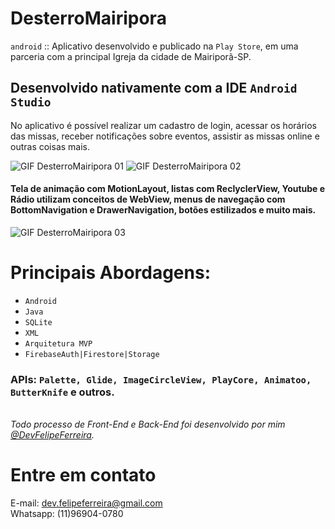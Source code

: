 # DesterroMairipora
``android`` :: Aplicativo desenvolvido e publicado na ``Play Store``, em uma parceria com a principal Igreja da cidade de Mairiporã-SP. 

## Desenvolvido nativamente com a IDE ``Android Studio``

No aplicativo é possível realizar um cadastro de login, acessar os horários das missas, receber notificações sobre eventos, assistir as missas online e outras coisas mais. 

![GIF DesterroMairipora 01](https://github.com/felipeferreira-dev/DesterroMairipora/blob/master/gif_desterro_mairipora_01.gif)
![GIF DesterroMairipora 02](https://github.com/felipeferreira-dev/DesterroMairipora/blob/master/gif_desterro_mairipora_02.gif)

#### Tela de animação com MotionLayout, listas com ReclyclerView, Youtube e Rádio utilizam conceitos de WebView, menus de navegação com BottomNavigation e DrawerNavigation, botões estilizados e muito mais.

![GIF DesterroMairipora 03](https://github.com/felipeferreira-dev/DesterroMairipora/blob/master/gif_desterro_mairipora_03.gif)

# Principais Abordagens:

- ``Android``
- ``Java``
- ``SQLite``
- ``XML``
- ``Arquitetura MVP``
- ``FirebaseAuth|Firestore|Storage``


### APIs: ```Palette, Glide, ImageCircleView, PlayCore, Animatoo, ButterKnife``` e outros.

<br>*Todo processo de Front-End e Back-End foi desenvolvido por mim [@DevFelipeFerreira](https://github.com/felipeferreira-dev).*</br>

# Entre em contato 
E-mail: dev.felipeferreira@gmail.com 
<br>Whatsapp: (11)96904-0780</br>
